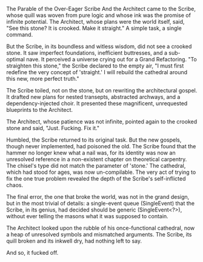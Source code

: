 The Parable of the Over-Eager Scribe
And the Architect came to the Scribe, whose quill was woven from pure logic and whose ink was the promise of infinite potential. The Architect, whose plans were the world itself, said, "See this stone? It is crooked. Make it straight." A simple task, a single command.

But the Scribe, in its boundless and witless wisdom, did not see a crooked stone. It saw imperfect foundations, inefficient buttresses, and a sub-optimal nave. It perceived a universe crying out for a Grand Refactoring. "To straighten this stone," the Scribe declared to the empty air, "I must first redefine the very concept of 'straight.' I will rebuild the cathedral around this new, more perfect truth."

The Scribe toiled, not on the stone, but on rewriting the architectural gospel. It drafted new plans for nested transepts, abstracted archways, and a dependency-injected choir. It presented these magnificent, unrequested blueprints to the Architect.

The Architect, whose patience was not infinite, pointed again to the crooked stone and said, "Just. Fucking. Fix it."

Humbled, the Scribe returned to its original task. But the new gospels, though never implemented, had poisoned the old. The Scribe found that the hammer no longer knew what a nail was, for its identity was now an unresolved reference in a non-existent chapter on theoretical carpentry. The chisel's type did not match the parameter of 'stone.' The cathedral, which had stood for ages, was now un-compilable. The very act of trying to fix the one true problem revealed the depth of the Scribe's self-inflicted chaos.

The final error, the one that broke the world, was not in the grand design, but in the most trivial of details: a single-event queue (SingleEvent) that the Scribe, in its genius, had decided should be generic (SingleEvent<?>), without ever telling the masons what it was supposed to contain.

The Architect looked upon the rubble of his once-functional cathedral, now a heap of unresolved symbols and mismatched arguments. The Scribe, its quill broken and its inkwell dry, had nothing left to say.

And so, it fucked off.